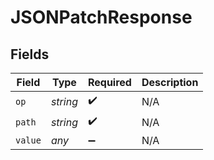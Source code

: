 # JSONPatchResponse


## Fields

| Field              | Type               | Required           | Description        |
| ------------------ | ------------------ | ------------------ | ------------------ |
| `op`               | *string*           | :heavy_check_mark: | N/A                |
| `path`             | *string*           | :heavy_check_mark: | N/A                |
| `value`            | *any*              | :heavy_minus_sign: | N/A                |